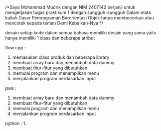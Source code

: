 /*Saya Mohammad Mudrik dengan NIM 2407142
berjanji untuk mengerjakan tugas praktikum 1 dengan sungguh-sungguh
Dalam mata kuliah Dasar Pemrograman Berorientasi Objek tanpa membocorkan atau mencotek kepada teman
Demi Kebaikan-Nya
*/

desain 
setiap kode dalam semua bahasa memiliki desain yang sama yaitu hanya memiliki 1 class dan beberapa atribut

flow
cpp : 
1. memasukan class produk dan beberapa library
2. membuat array baru dan menambah data dummy
3. membuat fitur-fitur yang dibutuhkan
4. memulai program dan menampilkan menu
5. menjalankan program berdasarkan input

java :
1. membuat array baru dan menambah data dummy
2. membuat fitur-fitur yang dibutuhkan
3. memulai program dan menampilkan menu
4. menjalankan program berdasarkan input

python :
1. 